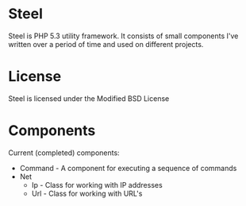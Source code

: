 Steel
=====

Steel is PHP 5.3 utility framework. It consists of small components 
I've written over a period of time and used on different projects.

License
=======

Steel is licensed under the Modified BSD License

Components
==========

Current (completed) components:

* Command - A component for executing a sequence of commands
* Net
  * Ip - Class for working with IP addresses
  * Url - Class for working with URL's